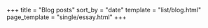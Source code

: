 +++
title = "Blog posts"
sort_by = "date"
template = "list/blog.html"
page_template = "single/essay.html"
+++
